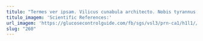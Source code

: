 ```yaml
---
titulo: "Termes ver ipsam. Vilicus cunabula architecto. Nobis tyrannus officia."
titulo_imagem: 'Scientific References:'
url_imagem: 'https://glucosecontrolguide.com/fb/sgs/vsl3/prn-ca1/h1l1//images/refs.webp'
slug: "260"
---
```

